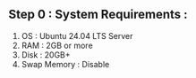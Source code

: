 ## Step 0 : System Requirements :
1. OS : Ubuntu 24.04 LTS Server
2. RAM : 2GB or more
3. Disk : 20GB+
4. Swap Memory : Disable
